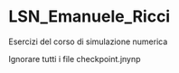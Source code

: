 # LSN_Emanuele_Ricci
Esercizi del corso di simulazione numerica

Ignorare tutti i file checkpoint.jnynp
